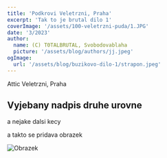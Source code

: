 ```yaml
---
title: 'Podkrovi Veletrzni, Praha'
excerpt: 'Tak to je brutal dilo 1'
coverImage: '/assets/100-veletrzni-puda/1.JPG'
date: '3/2023'
author:
  name: (C) T0TALBRUTAL, Svobodovablaha
  picture: '/assets/blog/authors/jj.jpeg'
ogImage:
  url: '/assets/blog/buzikovo-dilo-1/strapon.jpeg'
---
```


Attic Veletrzni, Praha

## Vyjebany nadpis druhe urovne

a nejake dalsi kecy

a takto se pridava obrazek 

![Obrazek](/assets/blog/buzikovo-dilo-1/strapon.jpeg)
